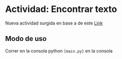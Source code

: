 # Actividad: Encontrar texto
Nueva actividad surgida en base a de este [Link](link:http://www.pythondiario.com/2014/08/ejercicios-en-python-parte-5.html)

## Modo de uso

Correr en la consola python `[main.py]` en la consola 